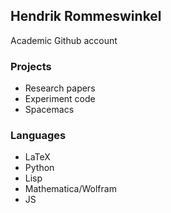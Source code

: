 ## Hendrik Rommeswinkel
Academic Github account

### Projects
- Research papers
- Experiment code
- Spacemacs

### Languages
- LaTeX
- Python
- Lisp
- Mathematica/Wolfram
- JS
<!--
**rommeswinkel/rommeswinkel** is a ✨ _special_ ✨ repository because its `README.md` (this file) appears on your GitHub profile.

Here are some ideas to get you started:

- 🔭 I’m currently working on ...
- 🌱 I’m currently learning ...
- 👯 I’m looking to collaborate on ...
- 🤔 I’m looking for help with ...
- 💬 Ask me about ...
- 📫 How to reach me: ...
- 😄 Pronouns: ...
- ⚡ Fun fact: ...
-->
